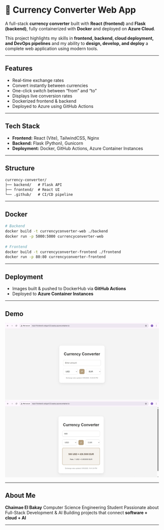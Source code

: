 

# 💱 Currency Converter Web App

A full-stack **currency converter** built with **React (frontend)** and **Flask (backend)**, fully containerized with **Docker** and deployed on **Azure Cloud**.


 This project highlights my skills in **frontend, backend, cloud deployment, and DevOps pipelines** and my ability to **design, develop, and deploy** a complete web application using modern tools.

---

##  Features

*  Real-time exchange rates
*  Convert instantly between currencies
*  One-click switch between “from” and “to”
*  Displays live conversion rates
*  Dockerized frontend & backend
*  Deployed to Azure using GitHub Actions

---

##  Tech Stack

* **Frontend:** React (Vite), TailwindCSS, Nginx
* **Backend:** Flask (Python), Gunicorn
* **Deployment:** Docker, GitHub Actions, Azure Container Instances

---

##  Structure

```
currency-converter/
├── backend/   # Flask API
├── frontend/  # React UI
└── .github/   # CI/CD pipeline
```

---

##  Docker

```bash
# Backend
docker build -t currencyconverter-web ./backend
docker run -p 5000:5000 currencyconverter-web

# Frontend
docker build -t currencyconverter-frontend ./frontend
docker run -p 80:80 currencyconverter-frontend
```

---

##  Deployment

* Images built & pushed to DockerHub via **GitHub Actions**
* Deployed to **Azure Container Instances**

---

##  Demo

![App Screenshot](./currencyconverter1.jpg)
![App Screenshot](./currencyconverter2.jpg)



---

##  About Me

**Chaimae El Bakay**
 Computer Science Engineering Student
 Passionate about Full-Stack Development & AI
 Building projects that connect **software + cloud + AI**

---


